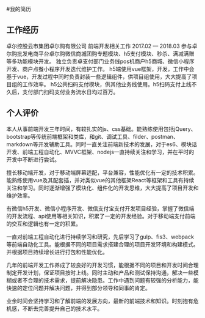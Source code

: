 #我的简历

## 工作经历
卓尔控股云市集团卓尔购有限公司
前端开发相关工作
2017.02 — 2018.03
参与卓尔购批发电商平台卓尔购微信商城团购专题模块、h5支付模块、秒杀、满减满赠等多功能模块开发。
独立负责卓支付部门业务线pos机商户h5商城、微信小程序开发、商户点餐小程序开发迭代维护工作。
h5端使用vue框架，开发，工作中会基于vue，开发过程中同时负责封装一些逻辑组件，供项目组使用，大大提高了项目组的工作效率。
h5公共扫码支付模块，供其他业务线使用。h5扫码支付上线不久后，支付部门扫码支付业务流水日均过百万。


## 个人评价
本人从事前端开发三年时间，有较扎实的js、css基础。能熟练使用包括jQuery、bootstrap等传统前端框架和类库，和git、调试工具、filder、postman、markdown等开发辅助工具。同时一直关注前端新技术的发展，对于es6、模块话开发、前端工程自动化、MVVC框架、nodejs一直持续关注和学习，并在平时的开发中不断进行尝试。

擅长移动端开发，对于移动端屏幕适配，平台兼容，性能优化有一定的技术积累。能熟练使用vue及其配套插，并对类似vue的其他框架React等框架和工具有持续关注和学习。同时逐渐增强了模块化、组件化的开发思维，大大提高了项目开发和维护效率。

有微信h5开发、微信小程序开发、微信支付宝支付开发项目经验，掌握了微信端的开发流程、api使用等相关知识，积累了一定的开发经验。对于移动端支付前端的交互和逻辑也有一定的积累。

一直对前端工程自动化进行持续学习和研究，先后学习了gulp、fis3、webpack等前端自动化工具。能根据不同的项目需求搭建合理的项目开发环境和构建模式。并根据项目持续增长进行打包和性能优化。

几年的前端开发工作养成了较良好的开发习惯，能根据不同的项目和开发时间合理制定开发计划，保证项目按时上线。同时主动和产品和测试保持沟通，解决一些模糊或者不合理的技术需求，提前解决隐患。工作中遇到问题有较强的分析能力，能快速的定位问题并解决问题，并得到部分领导和同事的肯定。

业余时间会坚持学习和了解前端的发展方向，最新的前端技术和知识。时刻抱有危机感，不断去完善提升自己的技术水平。
